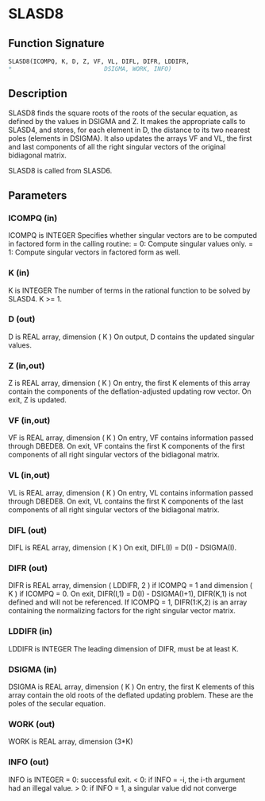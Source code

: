 # SLASD8

## Function Signature

```fortran
SLASD8(ICOMPQ, K, D, Z, VF, VL, DIFL, DIFR, LDDIFR,
*                          DSIGMA, WORK, INFO)
```

## Description


 SLASD8 finds the square roots of the roots of the secular equation,
 as defined by the values in DSIGMA and Z. It makes the appropriate
 calls to SLASD4, and stores, for each  element in D, the distance
 to its two nearest poles (elements in DSIGMA). It also updates
 the arrays VF and VL, the first and last components of all the
 right singular vectors of the original bidiagonal matrix.

 SLASD8 is called from SLASD6.

## Parameters

### ICOMPQ (in)

ICOMPQ is INTEGER Specifies whether singular vectors are to be computed in factored form in the calling routine: = 0: Compute singular values only. = 1: Compute singular vectors in factored form as well.

### K (in)

K is INTEGER The number of terms in the rational function to be solved by SLASD4. K >= 1.

### D (out)

D is REAL array, dimension ( K ) On output, D contains the updated singular values.

### Z (in,out)

Z is REAL array, dimension ( K ) On entry, the first K elements of this array contain the components of the deflation-adjusted updating row vector. On exit, Z is updated.

### VF (in,out)

VF is REAL array, dimension ( K ) On entry, VF contains information passed through DBEDE8. On exit, VF contains the first K components of the first components of all right singular vectors of the bidiagonal matrix.

### VL (in,out)

VL is REAL array, dimension ( K ) On entry, VL contains information passed through DBEDE8. On exit, VL contains the first K components of the last components of all right singular vectors of the bidiagonal matrix.

### DIFL (out)

DIFL is REAL array, dimension ( K ) On exit, DIFL(I) = D(I) - DSIGMA(I).

### DIFR (out)

DIFR is REAL array, dimension ( LDDIFR, 2 ) if ICOMPQ = 1 and dimension ( K ) if ICOMPQ = 0. On exit, DIFR(I,1) = D(I) - DSIGMA(I+1), DIFR(K,1) is not defined and will not be referenced. If ICOMPQ = 1, DIFR(1:K,2) is an array containing the normalizing factors for the right singular vector matrix.

### LDDIFR (in)

LDDIFR is INTEGER The leading dimension of DIFR, must be at least K.

### DSIGMA (in)

DSIGMA is REAL array, dimension ( K ) On entry, the first K elements of this array contain the old roots of the deflated updating problem. These are the poles of the secular equation.

### WORK (out)

WORK is REAL array, dimension (3*K)

### INFO (out)

INFO is INTEGER = 0: successful exit. < 0: if INFO = -i, the i-th argument had an illegal value. > 0: if INFO = 1, a singular value did not converge

